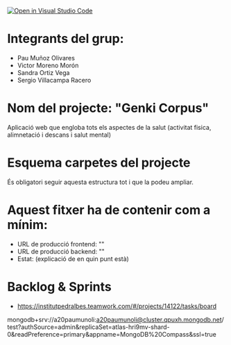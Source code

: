 [![Open in Visual Studio Code](https://classroom.github.com/assets/open-in-vscode-f059dc9a6f8d3a56e377f745f24479a46679e63a5d9fe6f495e02850cd0d8118.svg)](https://classroom.github.com/online_ide?assignment_repo_id=7315816&assignment_repo_type=AssignmentRepo)

# Integrants del grup:
- Pau Muñoz Olivares
- Victor Moreno Morón
- Sandra Ortiz Vega
- Sergio Villacampa Racero

# Nom del projecte: "Genki Corpus"
Aplicació web que engloba tots els aspectes de la salut (activitat fisica, alimnetació i descans i salut mental)

# Esquema carpetes del projecte


És obligatori seguir aquesta estructura tot i que la podeu ampliar.

# Aquest fitxer ha de contenir com a mínim:
 * URL de producció frontend: ""
 * URL de producció backend: ""
 * Estat: (explicació de en quin punt està)



# Backlog & Sprints
 * https://institutpedralbes.teamwork.com/#/projects/14122/tasks/board


mongodb+srv://a20paumunoli:a20paumunoli@cluster.qpuxh.mongodb.net/test?authSource=admin&replicaSet=atlas-hri9mv-shard-0&readPreference=primary&appname=MongoDB%20Compass&ssl=true
